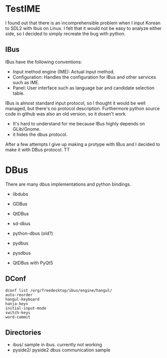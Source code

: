 # TestIME

I found out that there is an incomprehensible problem
when I input Korean to SDL2 with Ibus on Linux.
I felt that it would not be easy to analyze either side,
so I decided to simply recreate the bug with python.

## IBus

IBus have the following conventions:

- Input method engine (IME): Actual input method.
- Configuration: Handles the configuration for IBus and other services such as IME.
- Panel: User interface such as language bar and candidate selection table.

IBus is almost standard input protocol, so I thought it would be well managed,
but there's no protocol description.
Furthermore python source code in github was also an old version, so it dosen't work.

- It's hard to understand for me because IBus highly depends on GLib/Gnome. 
- it hides the dbus protocol.

After a few attempts I give up making a protype with IBus and I decided to make
it with DBus protocol. TT

# DBus

There are many dbus implementations and python bindings.

- libdubs
- GDBus
- QtDBus
- sd-dbus

- python-dbus (old?)
- pydbus
- pysdbus
- QtDBus with PyQt5

## DConf

```
dconf list /org/freedesktop/ibus/engine/hangul/
auto-reorder
hangul-keyboard
hanja-keys
initial-input-mode
switch-keys
word-commit
```

## Directories

- ibus/     sample in ibus. currently not working
- pyside2/  pyside2 dbus communication sample